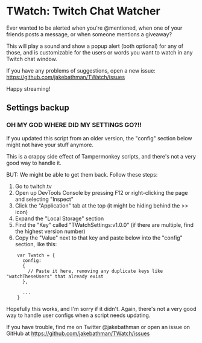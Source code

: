 # TWatch: Twitch Chat Watcher

Ever wanted to be alerted when you're @mentioned, when one of your friends posts a message, or when someone mentions a giveaway?

This will play a sound and show a popup alert (both optional) for any of those, and is customizable for the users or words you want to watch in any Twitch chat window.

If you have any problems of suggestions, open a new issue: https://github.com/jakebathman/TWatch/issues

Happy streaming!

## Settings backup

### OH MY GOD WHERE DID MY SETTINGS GO?!!

If you updated this script from an older version, the "config" section below might not have your stuff anymore.

This is a crappy side effect of Tampermonkey scripts, and there's not a very good way to handle it.

BUT: We might be able to get them back. Follow these steps:

1. Go to twitch.tv
2. Open up DevTools Console by pressing F12 or right-clicking the page and selecting "Inspect"
3. Click the "Application" tab at the top (it might be hiding behind the >> icon)
4. Expand the "Local Storage" section
5. Find the "Key" called "TWatchSettings:v1.0.0" (if there are multiple, find the highest version number)
6. Copy the "Value" next to that key and paste below into the "config" section, like this:

```
    var Twatch = {
      config:
      {
        // Paste it here, removing any duplicate keys like "watchTheseUsers" that already exist
      },

      ...
    }
```

   Hopefully this works, and I'm sorry if it didn't. Again, there's not a very good way to handle user configs when a script needs updating.

   If you have trouble, find me on Twitter @jakebathman or open an issue on GitHub at https://github.com/jakebathman/TWatch/issues

